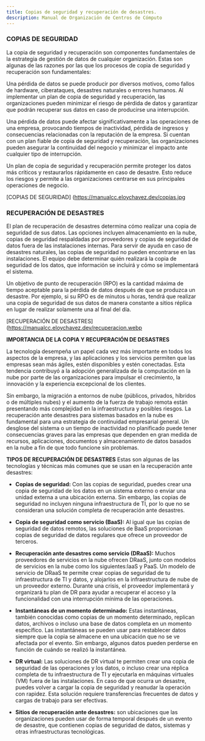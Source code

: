 ```yaml
---
title: Copias de seguridad y recuperación de desastres.
description: Manual de Organización de Centros de Cómputo
---
```


### COPIAS DE SEGURIDAD 

La copia de seguridad y recuperación son componentes fundamentales de la estrategia de gestión de datos de cualquier organización. Estas son algunas de las razones por las que los procesos de copia de seguridad y recuperación son fundamentales:

Una pérdida de datos se puede producir por diversos motivos, como fallos de hardware, ciberataques, desastres naturales o errores humanos. Al implementar un plan de copia de seguridad y recuperación, las organizaciones pueden minimizar el riesgo de pérdida de datos y garantizar que podrán recuperar sus datos en caso de producirse una interrupción.

Una pérdida de datos puede afectar significativamente a las operaciones de una empresa, provocando tiempos de inactividad, pérdida de ingresos y consecuencias relacionadas con la reputación de la empresa. Si cuentan con un plan fiable de copia de seguridad y recuperación, las organizaciones pueden asegurar la continuidad del negocio y minimizar el impacto ante cualquier tipo de interrupción.

Un plan de copia de seguridad y recuperación permite proteger los datos más críticos y restaurarlos rápidamente en caso de desastre. Esto reduce los riesgos y permite a las organizaciones centrarse en sus principales operaciones de negocio.

[COPIAS DE SEGURIDAD] (https://manualcc.eloychavez.dev/copias.jpg

### RECUPERACIÓN DE DESASTRES

El plan de recuperación de desastres determina cómo realizar una copia de seguridad de sus datos. Las opciones incluyen almacenamiento en la nube, copias de seguridad respaldadas por proveedores y copias de seguridad de datos fuera de las instalaciones internas. Para servir de ayuda en caso de desastres naturales, las copias de seguridad no pueden encontrarse en las instalaciones. El equipo debe determinar quién realizará la copia de seguridad de los datos, que información se incluirá y cómo se implementará el sistema.

Un objetivo de punto de recuperación (RPO) es la cantidad máxima de tiempo aceptable para la pérdida de datos después de que se produzca un desastre. Por ejemplo, si su RPO es de minutos u horas, tendrá que realizar una copia de seguridad de sus datos de manera constante a sitios réplica en lugar de realizar solamente una al final del día.

[RECUPERACIÓN DE DESASTRES] (https://manualcc.eloychavez.dev/recuperacion.webp

**IMPORTANCIA DE LA COPIA Y RECUPERACIÓN DE DESASTRES**

La tecnología desempeña un papel cada vez más importante en todos los aspectos de la empresa, y las aplicaciones y los servicios permiten que las empresas sean más ágiles, estén disponibles y estén conectadas. Esta tendencia contribuyó a la adopción generalizada de la computación en la nube por parte de las organizaciones para impulsar el crecimiento, la innovación y la experiencia excepcional de los clientes.

Sin embargo, la migración a entornos de nube (públicos, privados, híbridos o de múltiples nubes) y el aumento de la fuerza de trabajo remota están presentando más complejidad en la infraestructura y posibles riesgos. La recuperación ante desastres para sistemas basados en la nube es fundamental para una estrategia de continuidad empresarial general. Un desglose del sistema o un tiempo de inactividad no planificado puede tener consecuencias graves para las empresas que dependen en gran medida de recursos, aplicaciones, documentos y almacenamiento de datos basados en la nube a fin de que todo funcione sin problemas.

**TIPOS DE RECUPERACIÓN DE DESASTRES**
Estas son algunas de las tecnologías y técnicas más comunes que se usan en la recuperación ante desastres:

- **Copias de seguridad:** Con las copias de seguridad, puedes crear una copia de seguridad de los datos en un sistema externo o enviar una unidad externa a una ubicación externa. Sin embargo, las copias de seguridad no incluyen ninguna infraestructura de TI, por lo que no se consideran una solución completa de recuperación ante desastres.

- **Copia de seguridad como servicio (BaaS):** Al igual que las copias de seguridad de datos remotos, las soluciones de BaaS proporcionan copias de seguridad de datos regulares que ofrece un proveedor de terceros.

- **Recuperación ante desastres como servicio (DRaaS):** Muchos proveedores de servicios en la nube ofrecen DRaaS, junto con modelos de servicios en la nube como los siguientes:IaaS y PaaS. Un modelo de servicio de DRaaS te permite crear copias de seguridad de tu infraestructura de TI y datos, y alojarlos en la infraestructura de nube de un proveedor externo. Durante una crisis, el proveedor implementará y organizará tu plan de DR para ayudar a recuperar el acceso y la funcionalidad con una interrupción mínima de las operaciones.

- **Instantáneas de un momento determinado:** Estas instantáneas, también conocidas como copias de un momento determinado, replican datos, archivos o incluso una base de datos completa en un momento específico. Las instantáneas se pueden usar para restablecer datos siempre que la copia se almacene en una ubicación que no se ve afectada por el evento. Sin embargo, algunos datos pueden perderse en función de cuándo se realizó la instantánea.

- **DR virtual:** Las soluciones de DR virtual te permiten crear una copia de seguridad de las operaciones y los datos, o incluso crear una réplica completa de tu infraestructura de TI y ejecutarla en máquinas virtuales (VM) fuera de las instalaciones. En caso de que ocurra un desastre, puedes volver a cargar la copia de seguridad y reanudar la operación con rapidez. Esta solución requiere transferencias frecuentes de datos y cargas de trabajo para ser efectivas.

-  **Sitios de recuperación ante desastres:** son ubicaciones que las organizaciones pueden usar de forma temporal después de un evento de desastre, que contienen copias de seguridad de datos, sistemas y otras infraestructuras tecnológicas.

